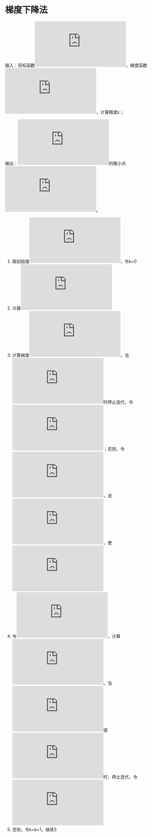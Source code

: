 梯度下降法
==========

输入：目标函数![f(x)](http://latex.codecogs.com/gif.latex?%5Cdpi%7B100%7D%20f%28x%29)，梯度函数![g(x)=\nabla f(x)](http://latex.codecogs.com/gif.latex?%5Cdpi%7B100%7D%20g%28x%29%3D%5Cnabla%20f%28x%29)，计算精度ε；

输出：![f(x)](http://latex.codecogs.com/gif.latex?%5Cdpi%7B100%7D%20f%28x%29)的极小点![x^*](http://latex.codecogs.com/gif.latex?%5Cdpi%7B100%7D%20x%5E*)。

1. 取初始值![x^{(0)}\in\mathbf{R}^n](http://latex.codecogs.com/gif.latex?%5Cdpi%7B100%7D%20x%5E%7B%280%29%7D%5Cin%5Cmathbf%7BR%7D%5En)，令k=0
2. 计算![f(x^{(k)})](http://latex.codecogs.com/gif.latex?%5Cdpi%7B100%7D%20f%28x%5E%7B%28k%29%7D%29)
3. 计算梯度![g_k=g(x^{(k)})](http://latex.codecogs.com/gif.latex?%5Cdpi%7B100%7D%20g_k%3Dg%28x%5E%7B%28k%29%7D%29)，当![\|g_k\|<\varepsilon](http://latex.codecogs.com/gif.latex?%5Cdpi%7B100%7D%20%5C%7Cg_k%5C%7C%3C%5Cvarepsilon)时停止迭代，令![x^*=x^{(k)}](http://latex.codecogs.com/gif.latex?%5Cdpi%7B100%7D%20x%5E*%3Dx%5E%7B%28k%29%7D)；否则，令![p_k=-g(x^{(k)})](http://latex.codecogs.com/gif.latex?%5Cdpi%7B100%7D%20p_k%3D-g%28x%5E%7B%28k%29%7D%29)，求![\lambda_k](http://latex.codecogs.com/gif.latex?%5Cdpi%7B100%7D%20%5Clambda_k)，使![f(x^{(k)}+\lambda_kp_k)=\min_{\lambda\geq 0}f(x^{(k)}+\lambda\,p_k)](http://latex.codecogs.com/gif.latex?%5Cdpi%7B100%7D%20f%28x%5E%7B%28k%29%7D&plus;%5Clambda_kp_k%29%3D%5Cmin_%7B%5Clambda%5Cgeq%200%7Df%28x%5E%7B%28k%29%7D&plus;%5Clambda%5C%2Cp_k%29)
4. 令![x^{(k+1)}=x^{(k)}+\lambda_kp_k](http://latex.codecogs.com/gif.latex?%5Cdpi%7B100%7D%20x%5E%7B%28k&plus;1%29%7D%3Dx%5E%7B%28k%29%7D&plus;%5Clambda_kp_k)，计算![f(x^{(k+1)})](http://latex.codecogs.com/gif.latex?%5Cdpi%7B100%7D%20f%28x%5E%7B%28k&plus;1%29%7D%29)。当![\|f(x^{(k+1)})-f(x^{k})\|<\varepsilon](http://latex.codecogs.com/gif.latex?%5Cdpi%7B100%7D%20%5C%7Cf%28x%5E%7B%28k&plus;1%29%7D%29-f%28x%5E%7Bk%7D%29%5C%7C%3C%5Cvarepsilon)或![\|x^{(k+1)}-x^{k}\|<\varepsilon](http://latex.codecogs.com/gif.latex?%5Cdpi%7B100%7D%20%5C%7Cx%5E%7B%28k&plus;1%29%7D-x%5E%7Bk%7D%5C%7C%3C%5Cvarepsilon)时，停止迭代，令![x^*=x^{(k)}](http://latex.codecogs.com/gif.latex?%5Cdpi%7B100%7D%20x%5E*%3Dx%5E%7B%28k%29%7D)
5. 否则，令k=k+1，继续3
